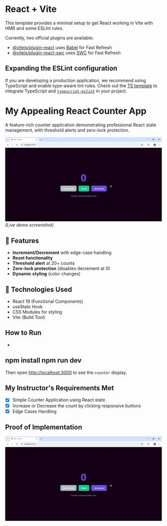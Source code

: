 # React + Vite

This template provides a minimal setup to get React working in Vite with HMR and some ESLint rules.

Currently, two official plugins are available:

- [@vitejs/plugin-react](https://github.com/vitejs/vite-plugin-react/blob/main/packages/plugin-react/README.md) uses [Babel](https://babeljs.io/) for Fast Refresh
- [@vitejs/plugin-react-swc](https://github.com/vitejs/vite-plugin-react-swc) uses [SWC](https://swc.rs/) for Fast Refresh

## Expanding the ESLint configuration

If you are developing a production application, we recommend using TypeScript and enable type-aware lint rules. Check out the [TS template](https://github.com/vitejs/vite/tree/main/packages/create-vite/template-react-ts) to integrate TypeScript and [`typescript-eslint`](https://typescript-eslint.io) in your project.

# My Appealing React Counter App

A feature-rich counter application demonstrating professional React state management, with threshold alerts and zero-lock protection.

![Counter App Demo](https://github.com/Preye2/my-counter-app/blob/main/counter.gif)  
*(Live demo screenshot)*

## 🚀 Features
- **Increment/Decrement** with edge-case handling
- **Reset functionality**
- **Threshold alert** at 20+ counts
- **Zero-lock protection** (disables decrement at 0)
- **Dynamic styling** (color changes)

## 🔧 Technologies Used
- React 19 (Functional Components)
- useState Hook
- CSS Modules for styling
- Vite (Build Tool)

## How to Run
-
npm install
npm run dev
-
Then open [http://localhost:3000](http://localhost:3000) to see the `counter` display.

## My Instructor's Requirements Met
- [x] Simple Counter Application using React state 
- [x] Increase or Decrease the count by clicking  responsive buttons
- [x] Edge Cases Handling 

## Proof of Implementation
![Counter Display](https://github.com/Preye2/my-counter-app/blob/main/counter.gif)



